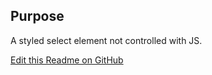 ## Purpose
A styled select element not controlled with JS.


[Edit this Readme on GitHub](https://github.com/wellcomecollection/wellcomecollection.org/edit/main/common/views/components/SelectUncontrolled/README.md)
